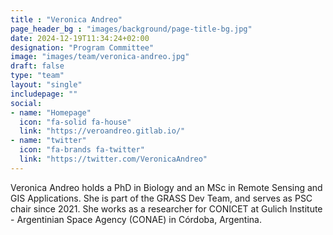 ```yaml
---
title : "Veronica Andreo"
page_header_bg : "images/background/page-title-bg.jpg"
date: 2024-12-19T11:34:24+02:00
designation: "Program Committee"
image: "images/team/veronica-andreo.jpg"
draft: false
type: "team"
layout: "single"
includepage: ""
social:
- name: "Homepage"
  icon: "fa-solid fa-house"
  link: "https://veroandreo.gitlab.io/"
- name: "twitter"
  icon: "fa-brands fa-twitter"
  link: "https://twitter.com/VeronicaAndreo"
---
```


Veronica Andreo holds a PhD in Biology and an MSc in Remote Sensing and GIS
Applications. She is part of the GRASS Dev Team, and serves as PSC chair since
2021. She works as a researcher for CONICET at Gulich Institute - Argentinian
Space Agency (CONAE) in Córdoba, Argentina.
